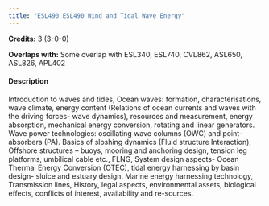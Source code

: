 ```yaml
---
title: "ESL490 ESL490 Wind and Tidal Wave Energy"
---
```

**Credits:** 3 (3-0-0)

**Overlaps with:** Some overlap with ESL340, ESL740, CVL862, ASL650, ASL826, APL402

#### Description
Introduction to waves and tides, Ocean waves: formation, characterisations, wave climate, energy content (Relations of ocean currents and waves with the driving forces- wave dynamics), resources and measurement, energy absorption, mechanical energy conversion, rotating and linear generators. Wave power technologies: oscillating wave columns (OWC) and point-absorbers (PA). Basics of sloshing dynamics (Fluid structure Interaction), Offshore structures – buoys, mooring and anchoring design, tension leg platforms, umbilical cable etc., FLNG, System design aspects- Ocean Thermal Energy Conversion (OTEC), tidal energy harnessing by basin design- sluice and estuary design. Marine energy harnessing technology, Transmission lines, History, legal aspects, environmental assets, biological effects, conflicts of interest, availability and re-sources.
